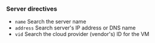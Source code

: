 <!-- post: -->


### Server directives

- `name` Search the server name
- `address` Search server's IP address or DNS name
- `vid` Search the cloud provider (vendor's) ID for the VM

